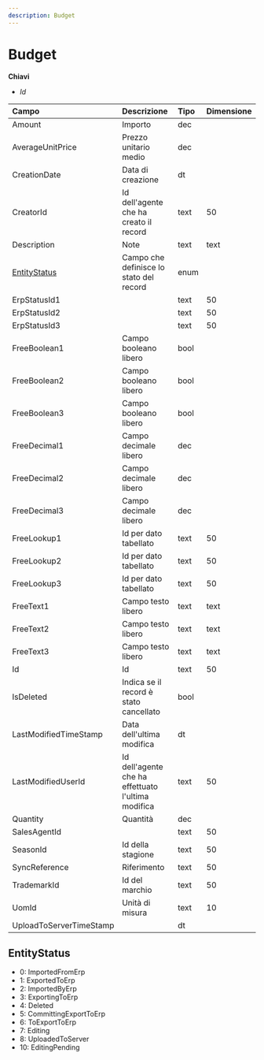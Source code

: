 ```yaml
---
description: Budget
---
```


# Budget

**Chiavi**

* _Id_

| Campo | Descrizione | Tipo | Dimensione |
| :--- | :--- | :--- | :--- |
| Amount | Importo | dec |  |
| AverageUnitPrice | Prezzo unitario medio | dec |  |
| CreationDate | Data di creazione | dt |  |
| CreatorId | Id dell'agente che ha creato il record | text | 50 |
| Description | Note | text | text |
| [EntityStatus](budget.md#entitystatus) | Campo che definisce lo stato del record | enum |  |
| ErpStatusId1 |  | text | 50 |
| ErpStatusId2 |  | text | 50 |
| ErpStatusId3 |  | text | 50 |
| FreeBoolean1 | Campo booleano libero | bool |  |
| FreeBoolean2 | Campo booleano libero | bool |  |
| FreeBoolean3 | Campo booleano libero | bool |  |
| FreeDecimal1 | Campo decimale libero | dec |  |
| FreeDecimal2 | Campo decimale libero | dec |  |
| FreeDecimal3 | Campo decimale libero | dec |  |
| FreeLookup1 | Id per dato tabellato | text | 50 |
| FreeLookup2 | Id per dato tabellato | text | 50 |
| FreeLookup3 | Id per dato tabellato | text | 50 |
| FreeText1 | Campo testo libero | text | text |
| FreeText2 | Campo testo libero | text | text |
| FreeText3 | Campo testo libero | text | text |
| Id | Id | text | 50 |
| IsDeleted | Indica se il record è stato cancellato | bool |  |
| LastModifiedTimeStamp | Data dell'ultima modifica | dt |  |
| LastModifiedUserId | Id dell'agente che ha effettuato l'ultima modifica | text | 50 |
| Quantity | Quantità | dec |  |
| SalesAgentId |  | text | 50 |
| SeasonId | Id della stagione | text | 50 |
| SyncReference | Riferimento | text | 50 |
| TrademarkId | Id del marchio | text | 50 |
| UomId | Unità di misura | text | 10 |
| UploadToServerTimeStamp |  | dt |  |

## EntityStatus

* 0: ImportedFromErp
* 1: ExportedToErp
* 2: ImportedByErp
* 3: ExportingToErp
* 4: Deleted
* 5: CommittingExportToErp
* 6: ToExportToErp
* 7: Editing
* 8: UploadedToServer
* 10: EditingPending

